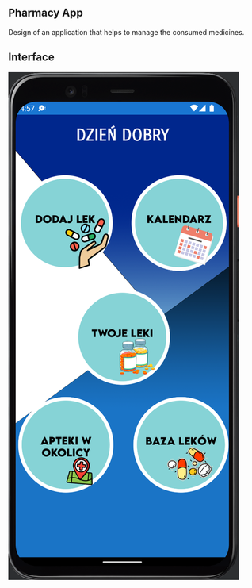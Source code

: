 ## Pharmacy App
Design of an application that helps to manage the consumed medicines.

## Interface
![Example screenshot](/img/interface.PNG)

